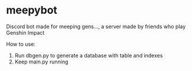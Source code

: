 # meepybot
Discord bot made for meeping gens..., a server made by friends who play Genshin Impact

How to use:
1. Run dbgen.py to generate a database with table and indexes
2. Keep main.py running